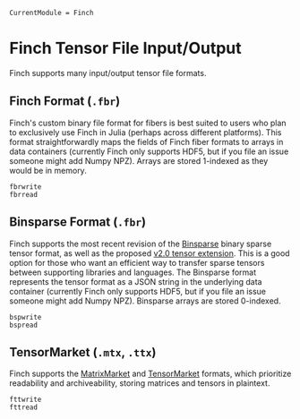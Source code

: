 ```@meta
CurrentModule = Finch
```
# Finch Tensor File Input/Output

Finch supports many input/output tensor file formats.

## Finch Format (`.fbr`)

Finch's custom binary file format for fibers is best suited to users who plan to
exclusively use Finch in Julia (perhaps across different platforms). This format
straightforwardly maps the fields of Finch fiber formats to arrays in data
containers (currently Finch only supports HDF5, but if you file an issue someone
might add Numpy NPZ). Arrays are stored 1-indexed as they would be in memory.

```@docs
fbrwrite
fbrread
```

## Binsparse Format (`.fbr`)

Finch supports the most recent revision of the
[Binsparse](https://github.com/GraphBLAS/binsparse-specification) binary sparse
tensor format, as well as the proposed [v2.0 tensor
extension](https://github.com/GraphBLAS/binsparse-specification/pull/20). This
is a good option for those who want an efficient way to transfer sparse tensors
between supporting libraries and languages. The Binsparse format represents the
tensor format as a JSON string in the underlying data container (currently Finch
only supports HDF5, but if you file an issue someone might add Numpy NPZ).
Binsparse arrays are stored 0-indexed.

```@docs
bspwrite
bspread
```

## TensorMarket (`.mtx`, `.ttx`)

Finch supports the [MatrixMarket](https://math.nist.gov/MatrixMarket/formats.html#MMformat) and [TensorMarket](https://github.com/willow-ahrens/TensorMarket.jl) formats, which prioritize readability and archiveability, storing matrices and tensors in plaintext.

```@docs
fttwrite
fttread
```